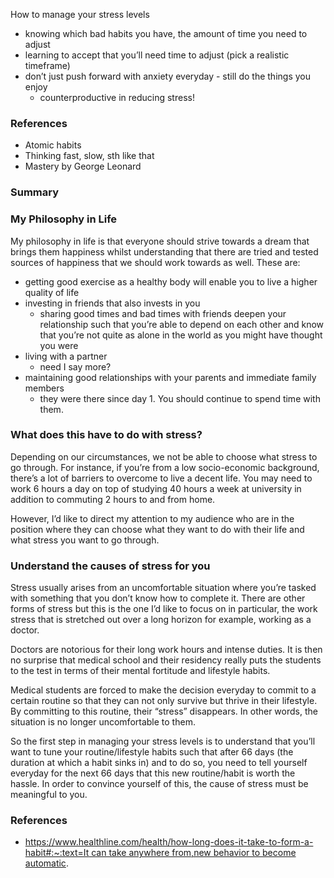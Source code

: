 How to manage your stress levels

- knowing which bad habits you have, the amount of time you need to adjust
- learning to accept that you’ll need time to adjust (pick a realistic timeframe)
- don’t just push forward with anxiety everyday - still do the things you enjoy
    - counterproductive in reducing stress!

### References

- Atomic habits
- Thinking fast, slow, sth like that
- Mastery by George Leonard

### Summary

### My Philosophy in Life

My philosophy in life is that everyone should strive towards a dream that brings them happiness whilst understanding that there are tried and tested sources of happiness that we should work towards as well. These are:

- getting good exercise as a healthy body will enable you to live a higher quality of life
- investing in friends that also invests in you
    - sharing good times and bad times with friends deepen your relationship such that you’re able to depend on each other and know that you’re not quite as alone in the world as you might have thought you were
- living with a partner
    - need I say more?
- maintaining good relationships with your parents and immediate family members
    - they were there since day 1. You should continue to spend time with them.

### What does this have to do with stress?

Depending on our circumstances, we not be able to choose what stress to go through. For instance, if you’re from a low socio-economic background, there’s a lot of barriers to overcome to live a decent life. You may need to work 6 hours a day on top of studying 40 hours a week at university in addition to commuting 2 hours to and from home. 

However, I’d like to direct my attention to my audience who are in the position where they can choose what they want to do with their life and what stress you want to go through.

### Understand the causes of stress for you

Stress usually arises from an uncomfortable situation where you’re tasked with something that you don’t know how to complete it. There are other forms of stress but this is the one I’d like to focus on in particular, the work stress that is stretched out over a long horizon for example, working as a doctor.

Doctors are notorious for their long work hours and intense duties. It is then no surprise that medical school and their residency really puts the students to the test in terms of their mental fortitude and lifestyle habits. 

Medical students are forced to make the decision everyday to commit to a certain routine so that they can not only survive but thrive in their lifestyle. By committing to this routine, their “stress” disappears. In other words, the situation is no longer uncomfortable to them.

So the first step in managing your stress levels is to understand that you’ll want to tune your routine/lifestyle habits such that after 66 days (the duration at which a habit sinks in) and to do so, you need to tell yourself everyday for the next 66 days that this new routine/habit is worth the hassle. In order to convince yourself of this, the cause of stress must be meaningful to you.

### References

- [https://www.healthline.com/health/how-long-does-it-take-to-form-a-habit#:~:text=It can take anywhere from,new behavior to become automatic](https://www.healthline.com/health/how-long-does-it-take-to-form-a-habit#:~:text=It%20can%20take%20anywhere%20from,new%20behavior%20to%20become%20automatic).